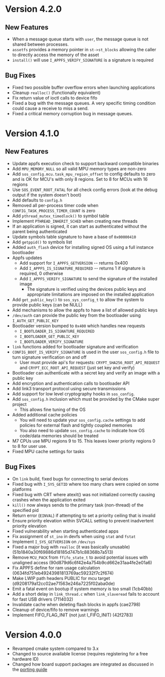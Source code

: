 # Version 4.2.0

## New Features

- When a message queue starts with `user`, the message queue is not shared between processes.
- `assetfs` provides a memory pointer in `st->st_blocks` allowing the caller to directly access the memory of the asset
- `install()` will use `I_APPFS_VERIFY_SIGNATURE` is a signature is required

## Bug Fixes

- Fixed two possible buffer overflow errors when launching applications
- Cleanup `realloc()` (functionally equivalent)
- Fix return value of ioctl calls to device fifo
- Fixed a bug with the message queues. A very specific timing condition could cause a receive to miss a send.
- Fixed a critical memory corruption bug in message queues.

# Version 4.1.0

## New Features

- Update appfs execution check to support backward compatible binaries
- Add `MPU_MEMORY_NULL` so all valid MPU memory types are non-zero
- Add `sos_config.mcu.task_mpu_region_offset` to config defaults to zero and is OK for MCU's with only 8 regions. Set to 8 for MCUs with 16 regions
- Use `SOS_EVENT_ROOT_FATAL` for all check config errors (look at the debug output if the system doesn't boot)
- Add defaults to `config.h`
- Removed all per-process timer code when `CONFIG_TASK_PROCESS_TIMER_COUNT` is zero
- Add `pthread_mutex_timedlock()` to symbol table
- Implement `PTHREAD_INHERIT_SCHED` when creating new threads
- If an application is signed, it can start as authenticated without the parent being authenticated
- Update symbols table signature to have a base of `0x00000410`
- Add `getppid()` to symbols list
- Added `auth_flash` device for installing signed OS using a full instance bootloader
- Appfs updates
  - Add support for `I_APPFS_GETVERSION` -- returns 0x400
  - Add `I_APPFS_IS_SIGNATURE_REQUIRED` -- returns 1 if signature is required, 0 otherwise
  - Add `I_APPFS_VERIFY_SIGNATURE` to send the signature of the installed image
    - The signature is verified using the devices public keys and appropriate limitations are imposed on the installed application
- Add `get_public_key()` to `sos_sys_config_t` to allow the system to provide public keys (can be NULL)
- Add mechanisms to allow the appfs to have a list of allowed public keys
- `/dev/auth` can provide the public key from the bootloader using `I_AUTH_GET_PUBLIC_KEY`
- Bootloader version bumped to `0x400` which handles new requests
  - `I_BOOTLOADER_IS_SIGNATURE_REQUIRED`
  - `I_BOOTLOADER_GET_PUBLIC_KEY`
  - `I_BOOTLOADER_VERIFY_SIGNATURE`
- `link` functions added for bootloader signature and verification
- `CONFIG_BOOT_IS_VERIFY_SIGNATURE` is used in the user `sos_config.h` file to turn signature verification on and off
  - User must provide api's for requests: `CRYPT_SHA256_ROOT_API_REQUEST` and `CRYPT_ECC_ROOT_API_REQUEST` (just set key and verify)
- Bootloader can authenticate with a secret key and verify an image with a public key
- Add encryption and authentication calls to bootloader API
- Add link3 transport protocol using secure transmissions
- Add support for low level cryptography hooks in `sos_config`.
- Add `sos_config.h` inclusion which must be provided by the CMake super project
  - This allows fine tuning of the OS
- Added additional cache policies
  - You will need to update your `sos_config.cache` settings to add policies for external flash and tightly coupled memories
  - You also need to update `sos_config.cache` to indicate how OS code/data memories should be treated
- M7 CPUs use MPU regions 9 to 15. This leaves lower priority regions 0 to 8 for user use.
- Fixed MPU cache settings for tasks

## Bug Fixes

- On `link` build, fixed bugs for connecting to serial devices
- Fixed bug with `I_SYS_GETID` where too many chars were copied on some platforms
- Fixed bug with CRT where atexit() was not initialized correctly causing crashes when the application exited
- `kill()` now always sends to the primary task (non-thread) of the specified pid
- Return error (`EINVAL`) if attempting to set a priority ceiling that is invalid
- Ensure priority elevation within SVCALL setting to prevent inadvertent priority elevation
- Fixed vulnerability when starting authenticated apps
- Fix assignment of `st_ino` in devfs when using `stat` and `fstat`
- Implement `I_SYS_GETVERSION` on `/dev/sys`
- Fixed a major bug with `realloc` (it was basically unusable) (51b1840a30f69886d18185d747b1c88368b7a513)
- Remove `MCU_PACK` from `ffifo_state_t` to avoid potential issues with unaligned access (90d879d6c6f42e4a754b9cd662e31aa4fe2e01a6)
- Fix APPFS define for ram usage calculation (0634fd751eb49243981813769ac59232f7c2f674)
- Make LWIP path headers PUBLIC for mcu target (d9208179a12cc02ae71563e246a7225f02aba0de)
- Emit a fatal event on bootup if system memory is too small (1cb40bb)
- Add a short delay in `link_thread.c` when `link_slaveread` fails to account for fast USB drivers (7114032)
- Invalidate cache when deleting flash blocks in appfs (cae2798)
- Cleanup of device/fifo to remove warnings
- Implement FIFO_FLAG_INIT (not just I_FIFO_INIT) (42f2783)

# Version 4.0.0

- Revamped cmake system compared to 3.x
- Changed to source available license (requires registering for a free hardware ID)
- Changed how board support packages are integrated as discussed in the [porting guide](guides/Porting.md)
